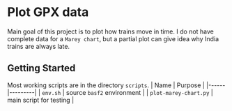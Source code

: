 # Plot GPX data

Main goal of this project is to plot how trains move in time. I do not have complete data for a `Marey chart`, but a partial plot can give idea why India trains are always late.

## Getting Started

Most working scripts are in the directory `scripts`.
| Name | Purpose |
|------|---------|
| `env.sh` | source `basf2` environment |
| `plot-marey-chart.py` | main script for testing |

